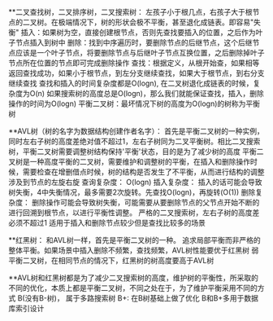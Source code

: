 **二叉查找树，二叉排序树，二叉搜索树：
  左孩子小于根几点，右孩子大于根节点的二叉树。在极端情况下，树的形状会极不平衡，甚至退化成链表。即容易"失衡"
  插入：如果树为空，直接创建根节点，否则先查找要插入的位置，之后作为叶子节点插入到树中
  删除：找到中序遍历时，要删除节点的后继节点，这个后继节点应该是一个叶子节点，将要删除节点与后继叶子节点互换位置，之后删除掉叶子节点所在位置的节点即可完成删除操作
  查找：根据定义，从根开始查，如果相等返回查找成功，如果小于根节点，到左分支继续查找，如果大于根节点，到右分支继续查找
  查找和插入的时间复杂度都是O(logn), 在二叉树退化成链表的时候，复杂度为O(n)
  如果搜索树的高度总是O(logn)，那么我们就能保证查找，插入，删除操作的时间为O(logn)
  平衡二叉树：最坏情况下树的高度为O(logn)的树称为平衡树

**AVL树（树的名字为数据结构创建作者名字）：
  首先是平衡二叉树的一种实例，同时左右子树的高度差绝对值不超过1，左右子树同为二叉平衡树。相比二叉搜索树，平衡二叉树需要调整树结构保持'平衡'状态，目的是为了减少树的高度
  平衡二叉树是一种高度平衡的二叉树，需要维护和调整树的平衡，在插入和删除操作时候，需要检查在增删借点时候，树的结构是否发生了不平衡，从而进行结构的调整
  涉及到节点的左旋右旋
  查询复杂度： O(logn)
  插入复杂度： 插入的话可能会导致树失衡，4中失衡情况，最多需要2次旋转。先查找O(logn)，再旋转(O(1))
  删除复杂度： 删除操作可能会导致树失衡，可能需要从要删除节点的父节点开始不断的进行回溯到根节点，以进行平衡性调整。
  严格的二叉搜索树，左右子树的高度差必须不超过1
  适用于插入和删除节点较少但是查找比较多的场景

**红黑树： 和AVL树一样，首先是平衡二叉树的一种。
  追求局部平衡而非严格的整体平衡。如果场景中插入删除不频繁，查找频繁，AVL树性能要优于红黑树
  弱平衡二叉树，在相同节点的情况下，红黑树的树高度要高于AVL树

**AVL树和红黑树都是为了减少二叉搜索树的高度，维护树的平衡性，所采取的不同的优化，本质上都是平衡二叉树，不同之处在于，为了维护平衡采用不同的方式
  B(没有B-树)， 属于多路搜索树
  B+: 在B树基础上做了优化
  B和B+多用于数据库索引设计

